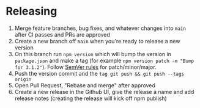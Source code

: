 # Releasing

1. Merge feature branches, bug fixes, and whatever changes into `main` after CI passes and PRs are approved
1. Create a new branch off `main` when you're ready to release a new version
1. On this branch run `npm version` which will bump the version in `package.json` and make a tag (for example `npm version patch -m "Bump for 3.1.2"`). Follow [SemVer rules](https://semver.org/) for patch/minor/major.
1. Push the version commit and the `tag git push && git push --tags origin`
1. Open Pull Request, "Rebase and merge" after approved
1. Create a new release in the Github UI, give the release a name and add release notes (creating the release will kick off npm publish)
